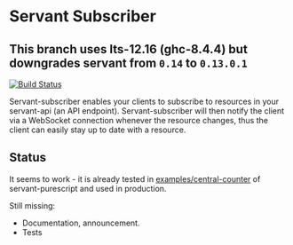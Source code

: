 Servant Subscriber
==================

## This branch uses lts-12.16 (ghc-8.4.4) but downgrades servant from `0.14` to `0.13.0.1`

[![Build Status](https://travis-ci.org/eskimor/servant-subscriber.svg?branch=master)](https://travis-ci.org/eskimor/servant-subscriber)

Servant-subscriber enables your clients to subscribe to resources in your servant-api (an API endpoint).
Servant-subscriber will then notify the client via a WebSocket connection whenever the resource
changes, thus the client can easily stay up to date with a resource.

## Status

It seems to work - it is already tested in [examples/central-counter](https://github.com/eskimor/servant-purescript/tree/master/examples/central-counter) of servant-purescript and used in production.

Still missing:

 - Documentation, announcement.
 - Tests 
